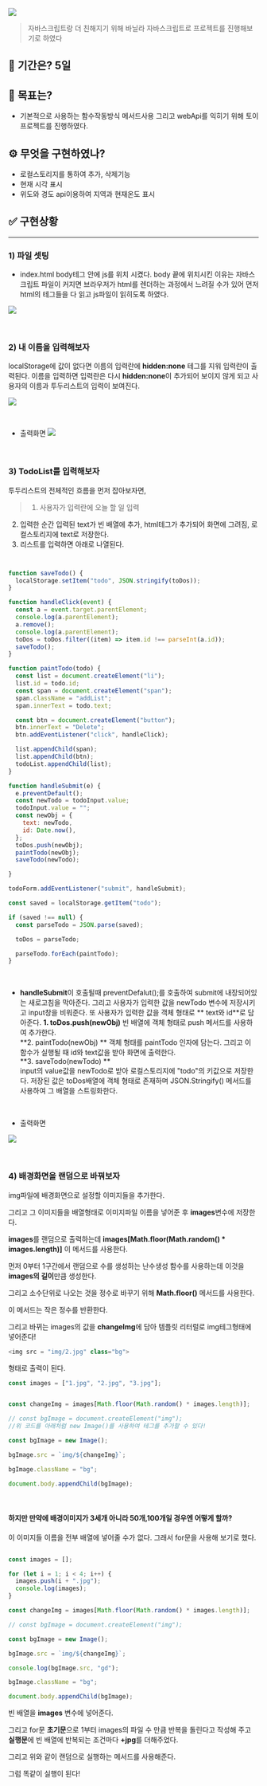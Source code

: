 


![](https://images.velog.io/images/duswn38/post/0eac1388-1503-44c4-a936-ccae6cb997a1/11.png)

>자바스크립트랑 더 친해지기 위해 바닐라 자바스크립트로 프로젝트를 진행해보기로 하였다

## 📃 기간은? 5일

## 💫 목표는? 
- 기본적으로 사용하는 함수작동방식 메서드사용 그리고 webApi를 익히기 위해 토이프로젝트를 진행하였다. 
## ⚙ 무엇을 구현하였나? 
- 로컬스토리지를 통하여 추가, 삭제기능
- 현재 시각 표시
- 위도와 경도 api이용하여 지역과 현재온도 표시


## ✅ 구현상황

---

### 1) 파일 셋팅
- index.html body테그 안에 js를 위치 시켰다.
body 끝에 위치시킨 이유는 자바스크립트 파일이 커지면 브라우저가 html를 렌더하는 과정에서 느려질 수가 있어 먼저 html의 테그들을 다 읽고 js파일이 읽히도록 하였다. 



![](https://images.velog.io/images/duswn38/post/7abf75ef-3ea3-461d-9fed-e7079bc88f59/%ED%99%94%EB%A9%B4%20%EC%BA%A1%EC%B2%98%202021-10-18%20135418.png)

<br>

### 2) 내 이름을 입력해보자


localStorage에 값이 없다면 이름의 입력란에 **hidden:none** 테그를 지워 입력란이 출력된다.
이름을 입력하면 입력란은 다시 **hidden:none**이 추가되어 보이지 않게 되고 
사용자의 이름과 투두리스트의 입력이 보여진다. 




![](https://images.velog.io/images/duswn38/post/6e6523b6-e00e-44bc-9398-faad78f4d501/%EC%BA%A1%EC%B2%98.PNG)

<br>



- 출력화면
![](https://images.velog.io/images/duswn38/post/e3f868cd-2514-4646-8d0d-671d5f00435c/112.png)


<br>


### 3) TodoList를 입력해보자

투두리스트의 전체적인 흐름을 먼저 잡아보자면,
> 1. 사용자가 입력란에 오늘 할 일 입력
2. 입력한 순간 입력된 text가 빈 배열에 추가, html테그가 추가되어 화면에 그려짐, 로컬스토리지에 text로 저장한다. 
3. 리스트를 입력하면 아래로 나열된다. 

```js


function saveTodo() {
  localStorage.setItem("todo", JSON.stringify(toDos));
}

function handleClick(event) {
  const a = event.target.parentElement;
  console.log(a.parentElement);
  a.remove();
  console.log(a.parentElement);
  toDos = toDos.filter((item) => item.id !== parseInt(a.id));
  saveTodo();
}

function paintTodo(todo) {
  const list = document.createElement("li");
  list.id = todo.id;
  const span = document.createElement("span");
  span.className = "addList";
  span.innerText = todo.text;

  const btn = document.createElement("button");
  btn.innerText = "Delete";
  btn.addEventListener("click", handleClick);

  list.appendChild(span);
  list.appendChild(btn);
  todoList.appendChild(list);
}

function handleSubmit(e) {
  e.preventDefault();
  const newTodo = todoInput.value;
  todoInput.value = "";
  const newObj = {
    text: newTodo,
    id: Date.now(),
  };
  toDos.push(newObj);
  paintTodo(newObj);
  saveTodo(newTodo);

}

todoForm.addEventListener("submit", handleSubmit);

const saved = localStorage.getItem("todo");

if (saved !== null) {
  const parseTodo = JSON.parse(saved);

  toDos = parseTodo;

  parseTodo.forEach(paintTodo);
}

```

<br>

- **handleSubmit**이 호출될때 
preventDefalut();를 호출하여 submit에 내장되어있는 새로고침을 막아준다. 그리고 사용자가 입력한 값을 newTodo 변수에 저장시키고 input창을 비워준다. 또 사용자가 입력한 값을 객체 형태로 ** text와 id**로 담아준다. 
**1. toDos.push(newObj)**
	빈 배열에 객체 형태로 push 메서드를 사용하여 추가한다. <br>
**2. paintTodo(newObj) **
	객체 형태를 paintTodo 인자에 담는다. 그리고 이 함수가 실행될 때 id와 text값을 받아 화면에 출력한다. <br>
**3. saveTodo(newTodo) **    
	input의 value값을 newTodo로 받아 로컬스토리지에 "todo"의 키값으로 저장한다. 저장된 값은 toDos배열에 객체 형태로 존재하며 JSON.Stringify() 메서드를 사용하여 그 배열을 스트링화한다.
    

    
    
    
<br>



- 출력화면


![](https://images.velog.io/images/duswn38/post/b5851c22-7cc4-4578-83d9-1a1e2269cd66/%ED%99%94%EB%A9%B4%20%EC%BA%A1%EC%B2%98%202021-10-18%20204934.png)


<br>


### 4) 배경화면을 랜덤으로 바꿔보자

img파일에 배경화면으로 설정할 이미지들을 추가한다. 

그리고 그 이미지들을 배열형태로 이미지파일 이름을 넣어준 후 **images**변수에 저장한다.

**images**를 랜덤으로 출력하는데 **images[Math.floor(Math.random() * images.length)]**  이 메서드를 사용한다. 

먼저 0부터 1구간에서 랜덤으로 수를 생성하는 난수생성 함수를 사용하는데 이것을 **images의 길이**만큼 생성한다.

그리고 소수단위로 나오는 것을 정수로 바꾸기 위해 **Math.floor()** 메서드를 사용한다. 

이 메서드는 작은 정수를 반환한다. 

그리고 바뀌는 images의 값을 **changeImg**에 담아 템플릿 리터럴로 img테그형태에 넣어준다! 

```js
<img src = "img/2.jpg" class="bg">

```

형태로 출력이 된다. 




```js
const images = ["1.jpg", "2.jpg", "3.jpg"];


const changeImg = images[Math.floor(Math.random() * images.length)];

// const bgImage = document.createElement("img");
//위 코드를 아래처럼 new Image()를 사용하여 테그를 추가할 수 있다! 

const bgImage = new Image();

bgImage.src = `img/${changeImg}`;

bgImage.className = "bg";

document.body.appendChild(bgImage);

```

<br>

#### 하지만 만약에 배경이미지가 3세개 아니라 50개,100개일 경우엔 어떻게 할까?

이 이미지들 이름을 전부 배열에 넣어줄 수가 없다. 그래서 for문을 사용해 보기로 했다. 

```js

const images = [];

for (let i = 1; i < 4; i++) {
  images.push(i + ".jpg");
  console.log(images);
}

const changeImg = images[Math.floor(Math.random() * images.length)];

// const bgImage = document.createElement("img");

const bgImage = new Image();

bgImage.src = `img/${changeImg}`;

console.log(bgImage.src, "gd");

bgImage.className = "bg";

document.body.appendChild(bgImage);

```

빈 배열을 **images** 변수에 넣어준다.

그리고 for문 **초기문**으로 1부터 images의 파일 수 만큼 반복을 돌린다고 작성해 주고 **실행문**에 빈 배열에 반복되는 조건마다 **+jpg**를 더해주었다.

그리고 위와 같이 랜덤으로 실행하는 메서드를 사용해준다. 

그럼 똑같이 실행이 된다! 

